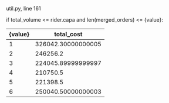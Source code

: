 util.py, line 161 

if total_volume <= rider.capa and len(merged_orders) <= {value}:

| {value} | total_cost |
| ----- | ----- |
| 1 | 326042.30000000005 |
| 2 | 246256.2 |
| 3 | 224045.89999999997 |
| 4 | 210750.5 |
| 5 | 221398.5 |
| 6 | 250040.50000000003 |
